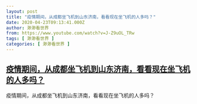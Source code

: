 ```yaml
---
layout: post
title: "疫情期间，从成都坐飞机到山东济南，看看现在坐飞机的人多吗？"
date: 2020-04-23T09:13:41.000Z
author: 渺渺看世界
from: https://www.youtube.com/watch?v=J-Z9uOL_TRw
tags: [ 渺渺看世界 ]
categories: [ 渺渺看世界 ]
---
```

<!--1587633221000-->
[疫情期间，从成都坐飞机到山东济南，看看现在坐飞机的人多吗？](https://www.youtube.com/watch?v=J-Z9uOL_TRw)
------

<div>
疫情期间，从成都坐飞机到山东济南，看看现在坐飞机的人多吗？
</div>
